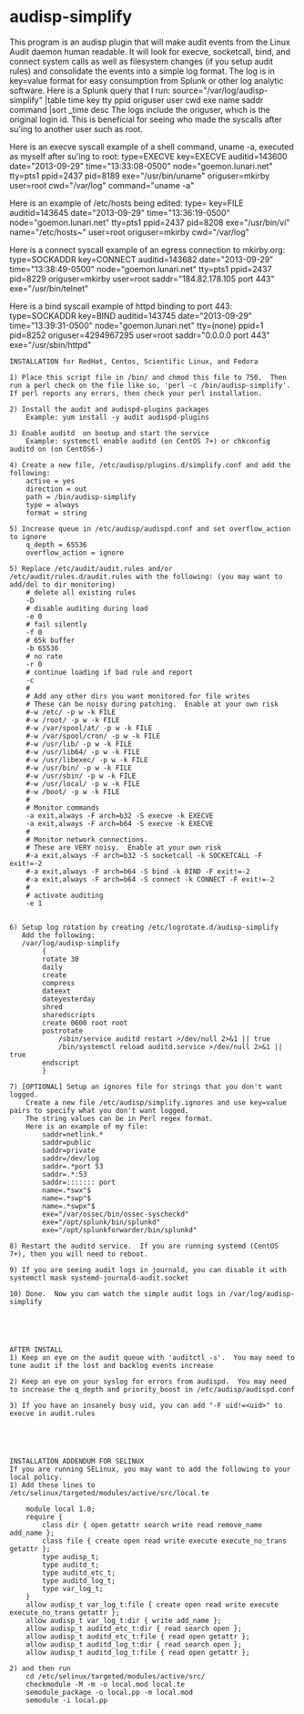 # audisp-simplify

This program is an audisp plugin that will make audit events from the Linux Audit daemon human readable.
It will look for execve, socketcall, bind, and connect system calls as well as filesystem changes (if you setup audit rules) and consolidate the events into a simple log format.
The log is in key=value format for easy consumption from Splunk or other log analytic software.
Here is a Splunk query that I run: source="/var/log/audisp-simplify"  |table time key tty ppid origuser user cwd exe name saddr command |sort _time desc 
The logs include the origuser, which is the original login id.  This is beneficial for seeing who made the syscalls after su'ing to another user such as root.

Here is an execve syscall example of a shell command, uname -a, executed as myself after su'ing to root:
type=EXECVE key=EXECVE auditid=143600 date="2013-09-29" time="13:33:08-0500" node="goemon.lunari.net" tty=pts1 ppid=2437 pid=8189 exe="/usr/bin/uname" origuser=mkirby user=root cwd="/var/log" command="uname -a"


Here is an example of /etc/hosts being edited:
type= key=FILE auditid=143645 date="2013-09-29" time="13:36:19-0500" node="goemon.lunari.net" tty=pts1 ppid=2437 pid=8208 exe="/usr/bin/vi" name="/etc/hosts~" user=root origuser=mkirby cwd="/var/log"

    
Here is a connect syscall example of an egress connection to mkirby.org:
type=SOCKADDR key=CONNECT auditid=143682 date="2013-09-29" time="13:38:49-0500" node="goemon.lunari.net" tty=pts1 ppid=2437 pid=8229 origuser=mkirby user=root saddr="184.82.178.105 port 443" exe="/usr/bin/telnet"
    
Here is a bind syscall example of httpd binding to port 443:
type=SOCKADDR key=BIND auditid=143745 date="2013-09-29" time="13:39:31-0500" node="goemon.lunari.net" tty=(none) ppid=1 pid=8252 origuser=4294967295 user=root saddr="0.0.0.0 port 443" exe="/usr/sbin/httpd"
    
    
    
```
INSTALLATION for RedHat, Centos, Scientific Linux, and Fedora

1) Place this script file in /bin/ and chmod this file to 750.  Then run a perl check on the file like so, 'perl -c /bin/audisp-simplify'.   If perl reports any errors, then check your perl installation.

2) Install the audit and audispd-plugins packages
    Example: yum install -y audit audispd-plugins

3) Enable auditd  on bootup and start the service
    Example: systemctl enable auditd (on CentOS 7+) or chkconfig auditd on (on CentOS6-)

4) Create a new file, /etc/audisp/plugins.d/simplify.conf and add the following:
    active = yes
    direction = out
    path = /bin/audisp-simplify
    type = always
    format = string

5) Increase queue in /etc/audisp/audispd.conf and set overflow_action to ignore
    q_depth = 65536
    overflow_action = ignore

5) Replace /etc/audit/audit.rules and/or /etc/audit/rules.d/audit.rules with the following: (you may want to add/del to dir monitoring)
    # delete all existing rules
    -D
    # disable auditing during load
    -e 0
    # fail silently
    -f 0
    # 65k buffer
    -b 65536
    # no rate
    -r 0
    # continue loading if bad rule and report
    -c
    #
    # Add any other dirs you want monitored for file writes
    # These can be noisy during patching.  Enable at your own risk
    #-w /etc/ -p w -k FILE
    #-w /root/ -p w -k FILE
    #-w /var/spool/at/ -p w -k FILE
    #-w /var/spool/cron/ -p w -k FILE
    #-w /usr/lib/ -p w -k FILE
    #-w /usr/lib64/ -p w -k FILE
    #-w /usr/libexec/ -p w -k FILE
    #-w /usr/bin/ -p w -k FILE
    #-w /usr/sbin/ -p w -k FILE
    #-w /usr/local/ -p w -k FILE
    #-w /boot/ -p w -k FILE
    #
    # Monitor commands
    -a exit,always -F arch=b32 -S execve -k EXECVE
    -a exit,always -F arch=b64 -S execve -k EXECVE
    #
    # Monitor network connections.
    # These are VERY noisy.  Enable at your own risk
    #-a exit,always -F arch=b32 -S socketcall -k SOCKETCALL -F exit!=-2
    #-a exit,always -F arch=b64 -S bind -k BIND -F exit!=-2
    #-a exit,always -F arch=b64 -S connect -k CONNECT -F exit!=-2
    #
    # activate auditing
    -e 1


6) Setup log rotation by creating /etc/logrotate.d/audisp-simplify 
   Add the following:
   /var/log/audisp-simplify
        {
        rotate 30
        daily
        create
        compress
        dateext
        dateyesterday
        shred
        sharedscripts
        create 0600 root root
        postrotate
            /sbin/service auditd restart >/dev/null 2>&1 || true
            /bin/systemctl reload auditd.service >/dev/null 2>&1 || true
        endscript
        }

7) [OPTIONAL] Setup an ignores file for strings that you don't want logged.
    Create a new file /etc/audisp/simplify.ignores and use key=value pairs to specify what you don't want logged.
    The string values can be in Perl regex format.
    Here is an example of my file:
        saddr=netlink.*
        saddr=public
        saddr=private
        saddr=/dev/log
        saddr=.*port 53
        saddr=.*:53
        saddr=::::::: port
        name=.*swx"$
        name=.*swp"$
        name=.*swpx"$
        exe="/var/ossec/bin/ossec-syscheckd"
        exe="/opt/splunk/bin/splunkd"
        exe="/opt/splunkforwarder/bin/splunkd"
        
8) Restart the auditd service.  If you are running systemd (CentOS 7+), then you will need to reboot.

9) If you are seeing audit logs in journald, you can disable it with systemctl mask systemd-journald-audit.socket

10) Done.  Now you can watch the simple audit logs in /var/log/audisp-simplify





AFTER INSTALL
1) Keep an eye on the audit queue with 'auditctl -s'.  You may need to tune audit if the lost and backlog events increase

2) Keep an eye on your syslog for errors from audispd.  You may need to increase the q_depth and priority_boost in /etc/audisp/audispd.conf

3) If you have an insanely busy uid, you can add "-F uid!=<uid>" to execve in audit.rules





INSTALLATION ADDENDUM FOR SELINUX
If you are running SELinux, you may want to add the following to your local policy.
1) Add these lines to /etc/selinux/targeted/modules/active/src/local.te
    
    module local 1.0;
    require {
        class dir { open getattr search write read remove_name add_name };
        class file { create open read write execute execute_no_trans getattr };
        type audisp_t;
        type auditd_t;
        type auditd_etc_t;
        type auditd_log_t;
        type var_log_t;
    }  
    allow audisp_t var_log_t:file { create open read write execute execute_no_trans getattr };
    allow audisp_t var_log_t:dir { write add_name };
    allow audisp_t auditd_etc_t:dir { read search open };
    allow audisp_t auditd_etc_t:file { read open getattr };
    allow audisp_t auditd_log_t:dir { read search open };
    allow audisp_t auditd_log_t:file { read open getattr };

2) and then run
    cd /etc/selinux/targeted/modules/active/src/
    checkmodule -M -m -o local.mod local.te
    semodule_package -o local.pp -m local.mod
    semodule -i local.pp
```
